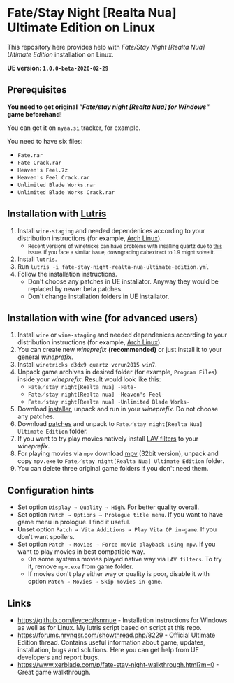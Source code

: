 # Fate/Stay Night [Realta Nua] Ultimate Edition on Linux
This repository here provides help with _Fate/Stay Night [Realta Nua] Ultimate Edition_ installation on Linux.

**UE version: `1.0.0-beta-2020-02-29`**

## Prerequisites
**You need to get original _"Fate/stay night [Realta Nua] for Windows"_ game beforehand!**

You can get it on `nyaa.si` tracker, for example.

You need to have six files:
- `Fate.rar`
- `Fate Crack.rar`
- `Heaven's Feel.7z`
- `Heaven's Feel Crack.rar`
- `Unlimited Blade Works.rar`
- `Unlimited Blade Works Crack.rar`

## Installation with [Lutris](https://lutris.net/)
1. Install `wine-staging` and needed dependenices according to your distribution instructions (for example, [Arch Linux](https://wiki.archlinux.org/index.php/Wine)).
   - <small>Recent versions of winetricks can have problems with insalling quartz due to [this](https://github.com/Winetricks/winetricks/issues/2023) issue. If you face a similar issue, downgrading cabextract to 1.9 might solve it.</small>
2. Install `lutris`.
3. Run `lutris -i fate-stay-night-realta-nua-ultimate-edition.yml`
4. Follow the installation instructions.
   - Don't choose any patches in UE installator. Anyway they would be replaced by newer beta patches.
   - Don't change installation folders in UE installator.

## Installation with wine (for advanced users)
1. Install `wine` or `wine-staging` and needed dependenices according to your distribution instructions (for example, [Arch Linux](https://wiki.archlinux.org/index.php/Wine)).
2. You can create new _wineprefix_ **(recommended)** or just install it to your general _wineprefix_.
3. Install `winetricks d3dx9 quartz vcrun2015 win7`.
4. Unpack game archives in desired folder (for example, `Program Files`) inside your _wineprefix_. Result would look like this:
   - `Fate／stay night[Realta nua] -Fate-`
   - `Fate／stay night[Realta nua] -Heaven's Feel-`
   - `Fate／stay night[Realta nua] -Unlimited Blade Works-`
5. Download [installer](https://fate-patches.fra1.digitaloceanspaces.com/installer.zip), unpack and run in your _wineprefix_. Do not choose any patches.
6. Download [patches](https://fate-patches.fra1.digitaloceanspaces.com/Fate%20stay%20night%20Ultimate%20Edition%20v1.0.0-beta-2020-02-29.zip) and unpack to `Fate／stay night[Realta Nua] Ultimate Edition` folder.
7. If you want to try play movies natively install [LAV filters](https://github.com/Nevcairiel/LAVFilters/releases) to your _wineprefix_.
8. For playing movies via `mpv` download [mpv](https://sourceforge.net/projects/mpv-player-windows/files/stable/) (32bit version), unpack and copy `mpv.exe` to `Fate／stay night[Realta Nua] Ultimate Edition` folder.
9. You can delete three original game folders if you don't need them.

## Configuration hints
- Set option `Display → Quality → High`. For better quality overall.
- Set option `Patch → Options → Prologue title menu`. If you want to have game menu in prologue. I find it useful.
- Unset option `Patch → Vita Additions → Play Vita OP in-game`. If you don't want spoilers.
- Set option `Patch → Movies → Force movie playback using mpv`. If you want to play movies in best compatible way.
  - On some systems movies played native way via `LAV filters`. To try it, remove `mpv.exe` from game folder.
  - If movies don't play either way or quality is poor, disable it with option `Patch → Movies → Skip movies in-game`.

## Links
- https://github.com/leycec/fsnrnue - Installation instructions for Windows as well as for Linux. My lutris script based on script at this repo.
- https://forums.nrvnqsr.com/showthread.php/8229 - Official Ultimate Edition thread. Contains useful information about game, updates, installation, bugs and solutions. Here you can get help from UE developers and report bugs.
- https://www.xerblade.com/p/fate-stay-night-walkthrough.html?m=0 - Great game walkthrough.
